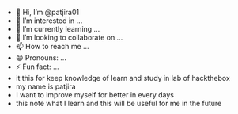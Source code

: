 - 👋 Hi, I’m @patjira01
- 👀 I’m interested in ...
- 🌱 I’m currently learning ...
- 💞️ I’m looking to collaborate on ...
- 📫 How to reach me ...
- 😄 Pronouns: ...
- ⚡ Fun fact: ...
- it this for keep knowledge of learn and study in lab of hackthebox
- my name is patjira
- I want to improve myself for better in every days
- this note what I learn and this will be useful for me in the future 

<!---
patjira01/patjira01 is a ✨ special ✨ repository because its `README.md` (this file) appears on your GitHub profile.
You can click the Preview link to take a look at your changes.
--->
